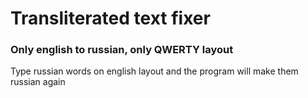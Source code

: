 # Transliterated text fixer

### Only english to russian, only QWERTY layout

Type russian words on english layout and the program will make them russian again

